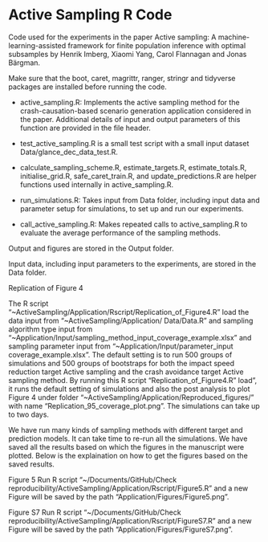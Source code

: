 # Active Sampling R Code

Code used for the experiments in the paper Active sampling: A machine-learning-assisted framework for finite population inference with optimal subsamples by Henrik Imberg, Xiaomi Yang, Carol Flannagan and Jonas Bärgman.

Make sure that the boot, caret, magrittr, ranger, stringr and tidyverse packages are installed before running the code. 

* active_sampling.R: Implements the active sampling method for the crash-causation-based scenario generation application considered in the paper. Additional details of input and output parameters of this function are provided in the file header.

* test_active_sampling.R is a small test script with a small input dataset Data/glance_dec_data_test.R.

* calculate_sampling_scheme.R, estimate_targets.R, estimate_totals.R, initialise_grid.R, safe_caret_train.R, and update_predictions.R are helper functions used internally in active_sampling.R.

* run_simulations.R: Takes input from Data folder, including input data and parameter setup for simulations, to set up and run our experiments.

* call_active_sampling.R: Makes repeated calls to active_sampling.R to evaluate the average performance of the sampling methods. 

Output and figures are stored in the Output folder.

Input data, including input parameters to the experiments, are stored in the Data folder.

Replication of Figure 4

The R script “~ActiveSampling/Application/Rscript/Replication_of_Figure4.R” load the data input from “~ActiveSampling/Application/ Data/Data.R” and sampling algorithm type input from “~Application/Input/sampling_method_input_coverage_example.xlsx” and sampling parameter input from “~Application/Input/parameter_input coverage_example.xlsx”. The default setting is to run 500 groups of simulations and 500 groups of bootstraps for both the impact speed reduction target Active sampling and the crash avoidance target Active sampling method. By running this R script “Replication_of_Figure4.R” load”, it runs the default setting of simulations and also the post analysis to plot Figure 4 under folder “~ActiveSampling/Application/Reproduced_figures/” with name “Replication_95_coverage_plot.png”. The simulations can take up to two days.

We have run many kinds of sampling methods with different target and prediction models. It can take time to re-run all the simulations. We have saved all the results based on which the figures in the manuscript were plotted. Below is the explaination on how to get the figures based on the saved results.

Figure 5
Run R script “~/Documents/GitHub/Check reproducibility/ActiveSampling/Application/Rscript/Figure5.R” and a new Figure will be saved by the path “Application/Figures/Figure5.png”.

Figure S7
Run R script “~/Documents/GitHub/Check reproducibility/ActiveSampling/Application/Rscript/FigureS7.R” and a new Figure will be saved by the path “Application/Figures/FigureS7.png”.

